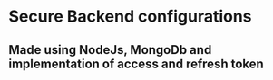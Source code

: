 # Secure Backend configurations
## Made using NodeJs, MongoDb and implementation of access and refresh token
